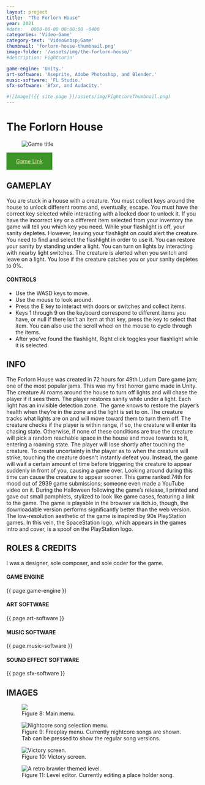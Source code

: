 ```yaml
---
layout: project
title:  "The Forlorn House"
year: 2021
#date:   0000-00-00 00:00:00 -0400
categories: 'Video-Game'
category-text: 'Video&nbsp;Game'
thumbnail: 'forlorn-house-thumbnail.png'
image-folder: '/assets/img/the-forlorn-house/'
#description: Fightcorin'

game-engine: 'Unity.'
art-software: 'Aseprite, Adobe Photoshop, and Blender.'
music-software: 'FL Studio.'
sfx-software: 'Bfxr, and Audacity.'

#![Image]({{ site.page }}/assets/img/FightcoreThumbnail.png)
---
```



<h1>The Forlorn House</h1>

<figure>
    <img src= '{{ page.image-folder }}forlorn-house-thumbnail.png' alt='Game title'/>
    <figcaption></figcaption>
</figure>

<a href="https://pikachurian.itch.io/theforlornhouse" class="pika-button">
    Game Link
</a>

<h2>GAMEPLAY</h2>

<p>
    You are stuck in a house with a creature. You must collect keys around the house to unlock different rooms and, eventually, escape. You must have the correct key selected while interacting with a locked door to unlock it. If you have the incorrect key or a different item selected from your inventory the game will tell you which key you need. While your flashlight is off, your sanity depletes. However, leaving your flashlight on could alert the creature. You need to find and select the flashlight in order to use it. You can restore your sanity by standing under a light. You can turn on lights by interacting with nearby light switches. The creature is alerted when you switch and leave on a light. You lose if the creature catches you or your sanity depletes to 0%.
</p>

<h4>CONTROLS</h4>

<ul>
    <li>
        Use the WASD keys to move.
    </li>
    <li>
        Use the mouse to look around.
    </li>
    <li>
        Press the E key to interact with doors or switches and collect items.
    </li>
    <li>
        Keys 1 through 9 on the keyboard correspond to different items you have, or null if there isn’t an item at that key, press the key to select that item. You can also use the scroll wheel on the mouse to cycle through the items.
    </li>
    <li>
        After you’ve found the flashlight, Right click toggles your flashlight while it is selected.
    </li>
</ul>

<h2>INFO</h2>

<p>
    The Forlorn House was created in 72 hours for 49th Ludum Dare game jam; one of the most popular jams. This was my first horror game made in Unity. The creature AI roams around the house to turn off lights and will chase the player if it sees them. The player restores sanity while under a light. Each light has an invisible detection zone. The game knows to restore the player’s health when they’re in the zone and the light is set to on. The creature tracks what lights are on and will move toward them to turn them off. The creature checks if the player is within range, if so, the creature will enter its chasing state. Otherwise, if none of these conditions are true the creature will pick a random reachable space in the house and move towards to it, entering a roaming state. The player will lose shortly after touching the creature. To create uncertainty in the player as to when the creature will strike, touching the creature doesn't instantly defeat you. Instead, the game will wait a certain amount of time before triggering the creature to appear suddenly in front of you, causing a game over. Looking around during this time can cause the creature to appear sooner. This game ranked 74th for mood out of 2939 game submissions; someone even made a YouTube video on it. During the Halloween following the game’s release, I printed and gave out small pamphlets, stylized to look like game cases, featuring a link to the game. The game is playable in the browser via itch.io, though, the downloadable version performs significantly better than the web version. The low-resolution aesthetic of the game is inspired by 90s PlayStation games. In this vein, the SpaceStation logo, which appears in the games intro and cover, is a spoof on the PlayStation logo.
</p>

<h2>ROLES & CREDITS</h2>
<p>
    I was a designer, sole composer, and sole coder for the game.
</p>

<h4>GAME ENGINE</h4>
<p>{{ page.game-engine }}</p>

<h4>ART SOFTWARE</h4>
<p>{{ page.art-software }}</p>

<h4>MUSIC SOFTWARE</h4>
<p>{{ page.music-software }}</p>

<h4>SOUND EFFECT SOFTWARE</h4>
<p>{{ page.sfx-software }}</p>

<h2>IMAGES</h2>

<figure>
    <img src= '{{ page.image-folder }}FightcoreFig5.PNG'/>
    <figcaption>Figure 8: Main menu.</figcaption>
</figure>

<figure>
    <img src= '{{ page.image-folder }}FightcoreFig6.PNG' alt='Nightcore song selection menu.'/>
    <figcaption>Figure 9: Freeplay menu. Currently nightcore songs are shown. Tab can be pressed to show the regular song versions.</figcaption>
</figure>

<figure>
    <img src= '{{ page.image-folder }}FightcoreFig7.PNG' alt='Victory screen.'/>
    <figcaption>Figure 10: Victory screen.</figcaption>
</figure>

<figure>
    <img src= '{{ page.image-folder }}FightcoreFig8.png' alt='A retro brawler themed level.'/>
    <figcaption>Figure 11: Level editor. Currently editing a place holder song.</figcaption>
</figure>






<style type="text/css">
    a.toolbar {
      color: wheat;
      background-color: #f44336;
      padding: 14px 25px;
      display: inline-block;
    }
    a.pika-button {
        color: wheat;
        background-color:rgb(59, 149, 39);
        padding: 14px 25px;
        display: inline-block; 
    }
</style>